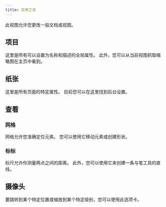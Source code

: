 ```yaml
---
title: 实用工具
---
```


此视图允许您更改一般文档或视图。

## 项目

这里是所有可以设置为名称和描述的全局属性。
此外，您可以从当前视图抓取缩略图在主页中看到。

## 纸张

这里是所有页面的特定属性。 目前您可以在这里找到后台设置。

## 查看

### 网格

网格允许您准确定位元素。 您可以使用它移动元素或创建形状。

### 标标

标尺允许你测量两点之间的距离。 此外，您可以使用它来创建一条与笔工具的直线。

## 摄像头

要跳转到某个特定位置或缩放到某个特定级别，您可以使用此选项卡。
